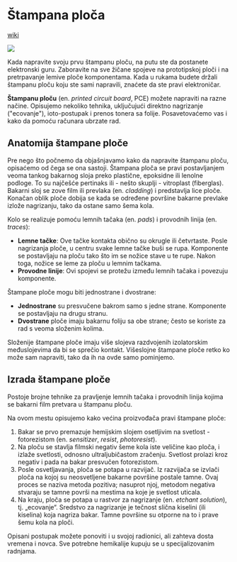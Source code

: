 # Štampana ploča

[wiki](https://sh.wikipedia.org/wiki/%C5%A0tampana_plo%C4%8Da)

![](https://upload.wikimedia.org/wikipedia/commons/thumb/8/85/ZXspectrum_mb.jpg/600px-ZXspectrum_mb.jpg)

Kada napravite svoju prvu štampanu ploču, na putu ste da postanete elektronski guru. Zaboravite na sve žičane spojeve na prototipskoj ploči i na pretrpavanje lemive ploče komponentama. Kada u rukama budete držali štampanu ploču koju ste sami napravili, znaćete da ste pravi elektroničar.

**Štampanu ploču** (en. *printed circuit board*, PCE) možete napraviti na razne načine. Opisujemo nekoliko tehnika, uključujući direktno nagrizanje ("ecovanje"), ioto-postupak i prenos tonera sa folije. Posavetovaćemo vas i kako da pomoću računara ubrzate rad.

## Anatomija štampane ploče

Pre nego što počnemo da objašnjavamo kako da napravite štampanu ploču, opisaćemo od čega se ona sastoji. Štampana ploča se pravi postavljanjem veoma tankog bakarnog sloja preko plastične, epoksidne ili lenolne podloge. To su najčešće pertinaks ili - nešto skuplji - vitroplast (fiberglas). Bakarni sloj se zove film ili prevlaka (en. *cladding*) i predstavlja lice ploče. Konačan oblik ploče dobija se kada se određene površine bakarne prevlake izlože nagrizanju, tako da ostane samo šema kola.

Kolo se realizuje pomoću lemnih tačaka (en. *pads*) i provodnih linija (en. *traces*):
  * **Lemne tačke**: Ove tačke kontakta obično su okrugle ili četvrtaste. Posle nagrizanja ploče, u centru svake lemne tačke buši se rupa. Komponente se postavljaju na ploču tako što im se nožice stave u te rupe. Nakon toga, nožice se leme za ploču u lemnim tačkama.
  * **Provodne linije**: Ovi spojevi se protežu između lemnih tačaka i povezuju komponente.

Štampane ploče mogu biti jednostrane i dvostrane:
  * **Jednostrane** su presvučene bakrom samo s jedne strane. Komponente se postavljaju na drugu stranu.
  * **Dvostrane** ploče imaju bakarnu foliju sa obe strane; često se koriste za rad s veoma složenim kolima.

Složenije štampane ploče imaju više slojeva razdvojenih izolatorskim međuslojevima da bi se sprečio kontakt. Višeslojne štampane ploče retko ko može sam napraviti, tako da ih na ovde samo pominjemo.

## Izrada štampane ploče

Postoje brojne tehnike za pravljenje lemnih tačaka i provodnih linija kojima se bakarni film pretvara u štampanu ploču.

Na ovom mestu opisujemo kako većina proizvođača pravi štampane ploče:
1. Bakar se prvo premazuje hemijskim slojem osetljivim na svetlost - fotorezistom (en. *sensitizer*, *resist*, *photoresist*).
2. Na ploču se stavlja filmski negativ šeme kola iste veličine kao ploča, i izlaže svetlosti, odnosno ultraljubičastom zračenju. Svetlost prolazi kroz negativ i pada na bakar presvučen fotorezistom.
3. Posle osvetljavanja, ploča se potapa u razvijač. Iz razvijača se izvlači ploča na kojoj su neosvetljene bakarne površine postale tamne. Ovaj proces se naziva metoda pozitiva; nasuprot njoj, metodom negativa stvaraju se tamne površi na mestima na koje je svetlost uticala.
4. Na kraju, ploča se potapa u rastvor za nagrizanje (en. *etchant solution*), tj. „ecovanje“. Sredstvo za nagrizanje je tečnost slična kiselini (ili kiselina) koja nagriza bakar. Tamne površine su otporne na to i prave šemu kola na ploči.

Opisani postupak možete ponoviti i u svojoj radionici, ali zahteva dosta vremena i novca. Sve potrebne hemikalije kupuju se u specijalizovanim radnjama. 
